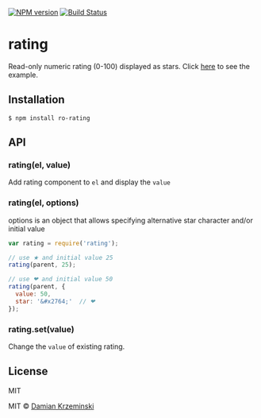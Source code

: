 [![NPM version][npm-image]][npm-url]
[![Build Status][build-image]][build-url]

# rating

  Read-only numeric rating (0-100) displayed as stars.
  Click [here](http://pirxpilot.github.com/rating) to see the example.

## Installation

    $ npm install ro-rating

## API

### rating(el, value)

Add rating component to `el` and display the `value`


### rating(el, options)

options is an object that allows specifying alternative star character and/or initial value

````javascript
var rating = require('rating');

// use ★ and initial value 25
rating(parent, 25);

// use ❤ and initial value 50
rating(parent, {
  value: 50,
  star: '&#x2764;'  // ❤
});
````

### rating.set(value)

Change the `value` of existing rating.


## License

  MIT

MIT © [Damian Krzeminski](https://pirxpilot.me)

[npm-image]: https://img.shields.io/npm/v/ro-rating
[npm-url]: https://npmjs.org/package/ro-rating

[build-url]: https://github.com/pirxpilot/rating/actions/workflows/check.yaml
[build-image]: https://img.shields.io/github/actions/workflow/status/pirxpilot/rating/check.yaml?branch=main


